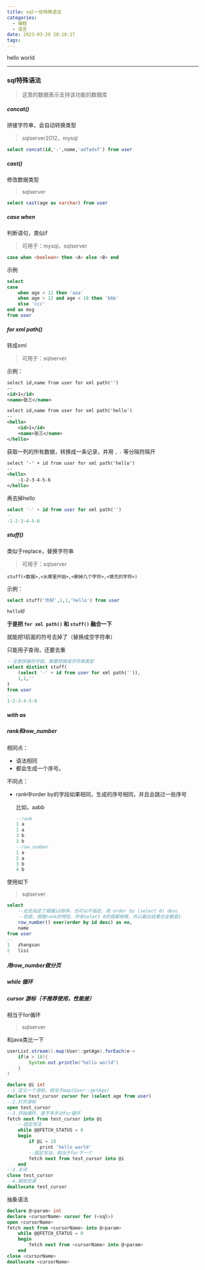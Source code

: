 ```yaml
---
title: sql一些特殊语法
categories:
  - 编程
  - 语言
date: 2023-03-20 20:18:17
tags:
---
```


hello world

---

### sql特殊语法

> 这里的数据表示支持该功能的数据库

##### concat()

拼接字符串，会自动转换类型

> sqlserver2012，mysql

```sql
select concat(id,'-',name,'adfadsf') from user
```

##### cast()

修改数据类型

> sqlserver

```sql
select cast(age as varchar) from user
```



##### case when

判断语句，类似if

> 可用于：mysql，sqlserver

```sql
case when <boolean> then <A> else <B> end
```

示例

```sql
select
case 
	when age < 12 then 'aaa'
	when age > 12 and age < 18 then 'bbb'
	else 'ccc'
end as msg
from user
```

##### for xml path()

转成xml

> 可用于：sqlserver

示例：

```xml
select id,name from user for xml path('')
--
<id>1</id>
<name>张三</name>
```

```xml
select id,name from user for xml path('hello')
--
<hello>
    <id>1</id>
    <name>张三</name>
</hello>
```

获取一列的所有数据，转换成一条记录，并用 `,` `-` 等分隔符隔开

```xml
select '-' + id from user for xml path('hello')
--
<hello>
	-1-2-3-4-5-6
</hello>
```

再去掉hello

```sql
select '-' + id from user for xml path('')
--
-1-2-3-4-5-6
```

##### stuff()

类似于replace，替换字符串

> 可用于：sqlserver

```
stuff(<数据>,<从哪里开始>,<删掉几个字符>,<填充的字符>)
```

示例：

```sql
select stuff('你好',1,1,'hello') from user
--
hello好
```

**于是把 `for xml path()` 和 `stuff()` 融合一下**

就能把1前面的符号去掉了（替换成空字符串）

只能用子查询，还要去重

```sql
--注意拼接的字段，需要转换成字符串类型
select distinct stuff(
    (select '-' + id from user for xml path('')),
    1,1,''    
) 
from user
--
1-2-3-4-5-6
```

##### with as

##### rank和row_number

相同点：

- 语法相同
- 都会生成一个序号。

不同点：

- rank中order by的字段如果相同，生成的序号相同，并且会跳过一些序号

  比如，aabb

  ```sql
  --rank
  1 a
  1 a
  3 b
  3 b
  --row_number
  1 a
  2 a
  3 b
  4 b
  ```

使用如下

> sqlserver

```sql
select 
	--此处指定了根据id排序，也可以不指定，用 order by (select 0) desc
	--但是，根据rank的特性，所有select 0的值都相等，所以最后结果也全都是1
	row_number() over(order by id desc) as no,	
	name
from user	
--
1	zhangsan
2	lisi
```

##### 用row_number做分页



##### while 循环



##### cursor 游标（不推荐使用，性能差）

相当于for循环

> sqlserver

和java类比一下

```java
userList.stream().map(User::getAge).forEach(e->
	if(e > 18){
        System.out.println("hello world")
    }     
)
```

```sql
declare @i int
--1.定义一个游标，相当于map(User::getAge)
declare test_cursor cursor for (select age from user)
--2.打开游标
open test_cursor
--3.开始循环，差不多手动for循环
fetch next from test_cursor into @i
	--固定写法
	while @@FETCH_STATUS = 0
	begin	
		if @i > 18
			print 'hello world'
		--固定写法，相当于for下一个	
        fetch next from test_cursor into @i
	end
--3.关闭	
close test_cursor
--4.释放资源
deallocate test_cursor
```

抽象语法

```sql
declare @<param> int
declare <cursorName> cursor for (<sql>)
open <cursorName>
fetch next from <cursorName> into @<param>
	while @@FETCH_STATUS = 0
	begin
        fetch next from <cursorName> into @<param>
	end
close <cursorName>
deallocate <cursorName>
```

